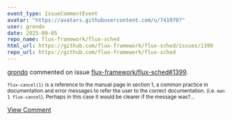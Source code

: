 ```yaml
---
event_type: IssueCommentEvent
avatar: "https://avatars.githubusercontent.com/u/741970?"
user: grondo
date: 2025-09-05
repo_name: flux-framework/flux-sched
html_url: https://github.com/flux-framework/flux-sched/issues/1399
repo_url: https://github.com/flux-framework/flux-sched
---
```


<a href='https://github.com/grondo' target='_blank'>grondo</a> commented on issue <a href='https://github.com/flux-framework/flux-sched/issues/1399' target='_blank'>flux-framework/flux-sched#1399</a>.

<small>`flux-cancel(1)` is a reference to the manual page in section 1, a  common practice in documentation and error messages to refer the user to the correct documentation. (i.e. `man 1 flux-cancel`). Perhaps in this case it would be clearer if the message was?...</small>

<a href='https://github.com/flux-framework/flux-sched/issues/1399' target='_blank'>View Comment</a>
